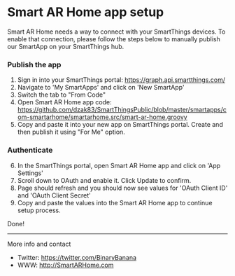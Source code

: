 # Smart AR Home app setup

Smart AR Home needs a way to connect with your SmartThings devices. To enable that connection, please follow the steps below to manually publish our SmartApp on your SmartThings hub.

### Publish the app
1. Sign in into your SmartThings portal: https://graph.api.smartthings.com/
2. Navigate to 'My SmartApps' and click on 'New SmartApp'
3. Switch the tab to "From Code"
4. Open Smart AR Home app code: https://github.com/dzak83/SmartThingsPublic/blob/master/smartapps/com-smartarhome/smartarhome.src/smart-ar-home.groovy 
5. Copy and paste it into your new app on SmartThings portal. Create and then publish it using "For Me" option.

### Authenticate
6. In the SmartThings portal, open Smart AR Home app and click on 'App Settings'
7. Scroll down to OAuth and enable it. Click Update to confirm.
8. Page should refresh and you should now see values for 'OAuth Client ID' and 'OAuth Client Secret'
9. Copy and paste the values into the Smart AR Home app to continue setup process.

Done!

---

More info and contact

* Twitter: https://twitter.com/BinaryBanana
* WWW: http://SmartARHome.com
